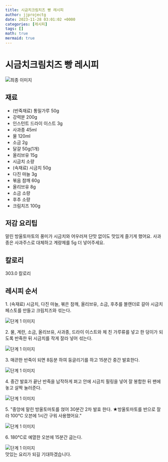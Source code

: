 ```yaml
---
title: 시금치크림치즈 빵 레시피
author: jjprojectg
date: 2023-11-28 03:01:02 +0000
categories: [레시피]
tags: []
math: true
mermaid: true
---
```

<meta name="og:type" content="website"/>
<meta charset="UTF-8"/>
<div class="header">
  <h1>시금치크림치즈 빵 레시피</h1>
</div>

<div class="container my-4">
  <div class="row">
    <div class="col-12 col-md-6">
      <div class="recipe-image">
        <img src="http://www.foodsafetykorea.go.kr/uploadimg/20210202/20210202054852_1612255732266.jpg" class="step-image" alt="최종 이미지"/>
      </div>
    </div>
    <div class="col-12 col-md-6">
      <div class="ingredients">
        <h2>재료</h2>
        <ul class="card">
          <li> (반죽재료) 통밀가루 50g </li>
          <li>  강력분 200g </li>
          <li>  인스턴트 드라이 이스트 3g </li>
          <li>  사과종 45ml </li>
          <li>  물 120ml </li>
          <li>  소금 2g </li>
          <li>  달걀 50g(1개) </li>
          <li>  올리브유 15g </li>
          <li>  시금치 소량 </li>
          <li> (속재료) 시금치 50g </li>
          <li>  다진 마늘 3g </li>
          <li>   볶음 참깨 60g </li>
          <li>  올리브유 8g </li>
          <li>  소금 소량 </li>
          <li>  후추 소량 </li>
          <li>  크림치즈 100g </li>
</ul>
      </div>
    </div>
    <div class="col-12 col-md-6">
      <div class="ingredients">
        <h2>저감 요리팁</h2>
        <div class="card"> 
          <p>
            말린 방울토마토의 풍미가 시금치와 어우러져 단맛 없이도 맛있게 즐기게 했어요.
사과종은 사과주스로 대체하고 계량제를 5g 더 넣어주세요.
          </p>
        </div>
      </div>
      <div class="ingredients">
        <h2>칼로리</h2>
        <div class="card"> 
          <p>
            303.0 칼로리
          </p>
        </div>
      </div>
    </div>
  </div>

  <h2 class="my-4">레시피 순서</h2>
  <div class="card recipe-card">
    <div class="card-body recipe-step">
      <p class="card-text step-description">1. (속재료) 시금치, 다진 마늘, 볶은 참깨, 올리브유, 소금, 후추를 블랜더로 갈아 시금치 페스토를 만들고 크림치즈와 섞는다.</p>
      <img src="http://www.foodsafetykorea.go.kr/uploadimg/20210202/20210202055110_1612255870085.jpg" alt="단계 1 이미지" class="step-image"/>
    </div>
  </div>
  <div class="card recipe-card">
    <div class="card-body recipe-step">
      <p class="card-text step-description">2. 물, 계란, 소금, 올리브유, 사과종, 드라이 이스트와 체 친 가루류를 넣고 한 덩이가 되도록 반죽한 뒤 시금치를 작게 잘라 넣어 섞는다.</p>
      <img src="http://www.foodsafetykorea.go.kr/uploadimg/20210202/20210202055131_1612255891255.jpg" alt="단계 1 이미지" class="step-image"/>
    </div>
  </div>
  <div class="card recipe-card">
    <div class="card-body recipe-step">
      <p class="card-text step-description">3. 매끈한 반죽이 되면 8등분 하여 둥글리기를 하고 15분간 중간 발효한다.</p>
      <img src="http://www.foodsafetykorea.go.kr/uploadimg/20210202/20210202055147_1612255907202.jpg" alt="단계 1 이미지" class="step-image"/>
    </div>
  </div>
  <div class="card recipe-card">
    <div class="card-body recipe-step">
      <p class="card-text step-description">4. 중간 발효가 끝난 반죽을 납작하게 펴고 안에 시금치 필링을 넣어 잘 봉합한 뒤 팬에 놓고 살짝 눌러준다.</p>
      <img src="http://www.foodsafetykorea.go.kr/uploadimg/20210202/20210202055204_1612255924726.jpg" alt="단계 1 이미지" class="step-image"/>
    </div>
  </div>
  <div class="card recipe-card">
    <div class="card-body recipe-step">
      <p class="card-text step-description">5. "중앙에 말린 방울토마토를 얹어 30분간 2차 발효 한다.
★방울토마토를 반으로 잘라 100℃ 오븐에 1시간 구워 사용했어요."</p>
      <img src="http://www.foodsafetykorea.go.kr/uploadimg/20210202/20210202055220_1612255940312.jpg" alt="단계 1 이미지" class="step-image"/>
    </div>
  </div>
  <div class="card recipe-card">
    <div class="card-body recipe-step">
      <p class="card-text step-description">6. 180℃로 예열한 오븐에 15분간 굽는다.</p>
      <img src="http://www.foodsafetykorea.go.kr/uploadimg/20210202/20210202055232_1612255952835.jpg" alt="단계 1 이미지" class="step-image"/>
    </div>
  </div>

</div>
맛있는 요리가 되길 기대하겠습니다.

